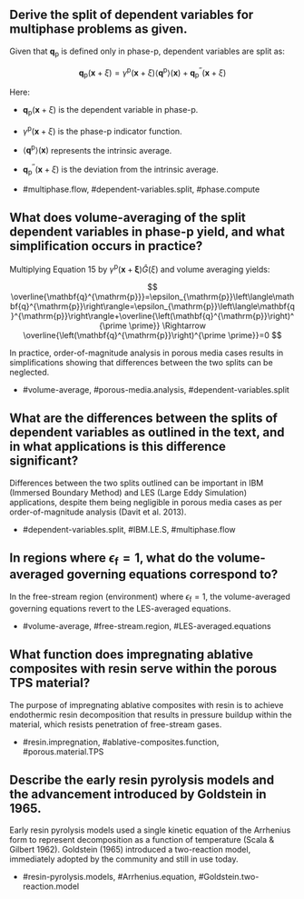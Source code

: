 ## Derive the split of dependent variables for multiphase problems as given.

Given that $\mathbf{q}_{\mathrm{p}}$ is defined only in phase-p, dependent variables are split as:

$$
\mathbf{q}_{\mathrm{p}}(\mathbf{x}+\xi)=\gamma^{\mathrm{p}}(\mathbf{x}+\xi)\left\langle\mathbf{q}^{\mathrm{p}}\right\rangle(\mathbf{x})+\mathbf{q}_{\mathrm{p}}^{\prime \prime}(\mathbf{x}+\xi)
$$

Here:
- $\mathbf{q}_{\mathrm{p}}(\mathbf{x}+\xi)$ is the dependent variable in phase-p.
- $\gamma^{\mathrm{p}}(\mathbf{x}+\xi)$ is the phase-p indicator function.
- $\left\langle\mathbf{q}^{\mathrm{p}}\right\rangle(\mathbf{x})$ represents the intrinsic average.
- $\mathbf{q}_{\mathrm{p}}^{\prime \prime}(\mathbf{x}+\xi)$ is the deviation from the intrinsic average.

- #multiphase.flow, #dependent-variables.split, #phase.compute

## What does volume-averaging of the split dependent variables in phase-p yield, and what simplification occurs in practice?

Multiplying Equation 15 by $\gamma^{\mathrm{p}}(\mathbf{x}+\boldsymbol{\xi}) \widehat{G}(\xi)$ and volume averaging yields:

$$
\overline{\mathbf{q}^{\mathrm{p}}}=\epsilon_{\mathrm{p}}\left\langle\mathbf{q}^{\mathrm{p}}\right\rangle=\epsilon_{\mathrm{p}}\left\langle\mathbf{q}^{\mathrm{p}}\right\rangle+\overline{\left(\mathbf{q}^{\mathrm{p}}\right)^{\prime \prime}} \Rightarrow \overline{\left(\mathbf{q}^{\mathrm{p}}\right)^{\prime \prime}}=0
$$

In practice, order-of-magnitude analysis in porous media cases results in simplifications showing that differences between the two splits can be neglected.

- #volume-average, #porous-media.analysis, #dependent-variables.split

## What are the differences between the splits of dependent variables as outlined in the text, and in what applications is this difference significant?

Differences between the two splits outlined can be important in IBM (Immersed Boundary Method) and LES (Large Eddy Simulation) applications, despite them being negligible in porous media cases as per order-of-magnitude analysis (Davit et al. 2013).

- #dependent-variables.split, #IBM.LE.S, #multiphase.flow

## In regions where $\epsilon_{\mathrm{f}}=1$, what do the volume-averaged governing equations correspond to?

In the free-stream region (environment) where $\epsilon_{\mathrm{f}}=1$, the volume-averaged governing equations revert to the LES-averaged equations. 

- #volume-average, #free-stream.region, #LES-averaged.equations

## What function does impregnating ablative composites with resin serve within the porous TPS material?

The purpose of impregnating ablative composites with resin is to achieve endothermic resin decomposition that results in pressure buildup within the material, which resists penetration of free-stream gases.

- #resin.impregnation, #ablative-composites.function, #porous.material.TPS

## Describe the early resin pyrolysis models and the advancement introduced by Goldstein in 1965.

Early resin pyrolysis models used a single kinetic equation of the Arrhenius form to represent decomposition as a function of temperature (Scala \& Gilbert 1962). Goldstein (1965) introduced a two-reaction model, immediately adopted by the community and still in use today.

- #resin-pyrolysis.models, #Arrhenius.equation, #Goldstein.two-reaction.model